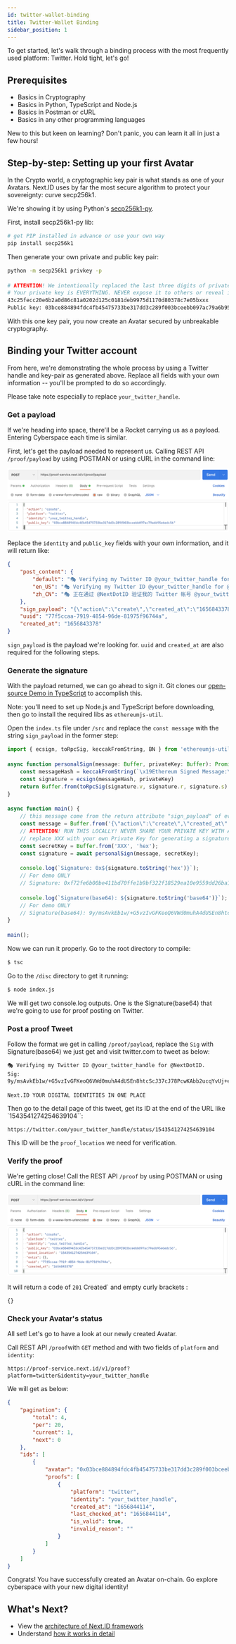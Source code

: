 ```yaml
---
id: twitter-wallet-binding
title: Twitter-Wallet Binding
sidebar_position: 1
---
```


To get started, let's walk through a binding process with the most frequently used platform: Twitter.
Hold tight, let's go!

## Prerequisites
- Basics in Cryptography
- Basics in Python, TypeScript and Node.js
- Basics in Postman or cURL
- Basics in any other programming languages

New to this but keen on learning? Don't panic, you can learn it all in just a few hours!

## Step-by-step: Setting up your first Avatar

In the Crypto world, a cryptographic key pair is what stands as one of your Avatars. Next.ID uses by far the most secure algorithm to protect your sovereignty: curve secp256k1.

We're showing it by using Python's [secp256k1-py](https://pypi.org/project/secp256k1/).

First, install secp256k1-py lib:

```bash
# get PIP installed in advance or use your own way
pip install secp256k1
```

Then generate your own private and public key pair:

```bash
python -m secp256k1 privkey -p

# ATTENTION! We intentionally replaced the last three digits of private key to be xxx.
# Your private key is EVERYTHING. NEVER expose it to others or reveal it anywhere publicly.
43c25fecc20e6b2a0d86c81a0202d125c0181deb9975d1170d80378c7e05bxxx
Public key: 03bce884894fdc4fb45475733be317dd3c289f003bceebb097ac79a6b95e6edc56
```

With this one key pair, you now create an Avatar secured by unbreakable cryptography.

## Binding your Twitter account

From here, we're demonstrating the whole process by using a Twitter handle and key-pair as generated above. Replace all fields with your own information -- you'll be prompted to do so accordingly.

Please take note especially to replace `your_twitter_handle`.

### Get a payload

If we're heading into space, there'll be a Rocket carrying us as a payload. Entering Cyberspace each time is similar.

First, let's get the payload needed to represent us. Calling REST API `/proof/payload` by using POSTMAN or using cURL in the command line:

![](../../static/img/get-payload.png)

Replace the `identity` and `public_key` fields with your own information, and it will return like:

```json
{
    "post_content": {
        "default": "🎭 Verifying my Twitter ID @your_twitter_handle for @NextDotID.\nSig: %SIG_BASE64%\n\nInstall Mask.io to enhance your Web3 experience.\n",
        "en_US": "🎭 Verifying my Twitter ID @your_twitter_handle for @NextDotID.\nSig: %SIG_BASE64%\n\nInstall Mask.io to enhance your Web3 experience.\n",
        "zh_CN": "🎭 正在通过 @NextDotID 验证我的 Twitter 帐号 @your_twitter_handle 。\nSig: %SIG_BASE64%\n\n请下载安装 Mask.io 去增强您的 Web3 体验。\n"
    },
    "sign_payload": "{\"action\":\"create\",\"created_at\":\"1656843378\",\"identity\":\"your_twitter_handle\",\"platform\":\"twitter\",\"prev\":\"KNyNFtvhlRVJh/oU6RryK2n+C2dja9aLQPjlv5VHMsQErZROojEmMAgmeEQVC094EOuHIYcv3lCYXf8d3zqDCQE=\",\"uuid\":\"77f5ccaa-7919-4854-96de-81975f96744a\"}",
    "uuid": "77f5ccaa-7919-4854-96de-81975f96744a",
    "created_at": "1656843378"
}
```

`sign_payload` is the payload we're looking for. `uuid` and `created_at` are also required for the following steps.

### Generate the signature

With the payload returned, we can go ahead to sign it. Git clones our [open-source Demo in TypeScript](https://github.com/nextdotid/Signature-Generating-Sample) to accomplish this.

Note: you'll need to set up Node.js and TypeScript before downloading, then go to install the required libs as `ethereumjs-util`.

Open the `index.ts` file under `/src` and replace the `const message` with the string `sign_payload` in the former step:

```typescript
import { ecsign, toRpcSig, keccakFromString, BN } from 'ethereumjs-util';

async function personalSign(message: Buffer, privateKey: Buffer): Promise<Buffer> {
    const messageHash = keccakFromString(`\x19Ethereum Signed Message:\n${message.length}${message}`, 256)
    const signature = ecsign(messageHash, privateKey)
    return Buffer.from(toRpcSig(signature.v, signature.r, signature.s).slice(2), 'hex')
}

async function main() {
    // this message come from the return attribute "sign_payload" of everytime calling API: v1/proof/payload
    const message = Buffer.from('{\"action\":\"create\",\"created_at\":\"1656843378\",\"identity\":\"your_twitter_handle\",\"platform\":\"twitter\",\"prev\":\"KNyNFtvhlRVJh/oU6RryK2n+C2dja9aLQPjlv5VHMsQErZROojEmMAgmeEQVC094EOuHIYcv3lCYXf8d3zqDCQE=\",\"uuid\":\"353449e6-3a6f-4ac8-ae65-ba14bf466baf\"}', 'utf8');
    // ATTENTION! RUN THIS LOCALLY! NEVER SHARE YOUR PRIVATE KEY WITH ANY OTHERS OR PUBLIC!
    // replace XXX with your own Private Key for generating a signature
    const secretKey = Buffer.from('XXX', 'hex');
    const signature = await personalSign(message, secretKey);

    console.log(`Signature: 0x${signature.toString('hex')}`);
    // For demo ONLY
    // Signature: 0xf72fe6b00be411bd70ffe1b9bf322f18529ea10e9559dd26ba10387544849fc86d712709dfb709efc3dcc0a01b6f6b9ca98bd48fe780d58921f4926c6f2c0b871b

    console.log(`Signature(base64): ${signature.toString('base64')}`);
    // For demo ONLY
    // Signature(base64): 9y/msAvkEb1w/+G5vzIvGFKeoQ6VWd0muhA4dUSEn8htcScJ37cJ78PcwKAbb2ucqYvUj+eA1Ykh9JJsbywLhxs=
}

main();
```

Now we can run it properly. Go to the root directory to compile:

```bash
$ tsc
```

Go to the `/disc` directory to get it running:

```bash
$ node index.js
```

We will get two console.log outputs. One is the Signature(base64) that we're going to use for proof posting on Twitter.

### Post a proof Tweet

Follow the format we get in calling `/proof/payload`, replace the `Sig` with Signature(base64) we just get and visit twitter.com to tweet as below:

```
🎭 Verifying my Twitter ID @your_twitter_handle for @NextDotID.
Sig: 9y/msAvkEb1w/+G5vzIvGFKeoQ6VWd0muhA4dUSEn8htcScJ37cJ78PcwKAbb2ucqYvUj+eA1Ykh9JJsbywLhxs=

Next.ID YOUR DIGITAL IDENTITIES IN ONE PLACE
```

Then go to the detail page of this tweet, get its ID at the end of the URL like `1543541274254639104``:

```
https://twitter.com/your_twitter_handle/status/1543541274254639104
```

This ID will be the `proof_location` we need for verification.

### Verify the proof

We're getting close! Call the REST API `/proof` by using POSTMAN or using cURL in the command line:

![](../../static/img/verify-post.png)

It will return a code of `201` Created` and empty curly brackets :

```
{}
```

### Check your Avatar's status

All set! Let's go to have a look at our newly created Avatar.

Call REST API `/proof`with `GET` method and with two fields of `platform` and `identity`:

```
https://proof-service.next.id/v1/proof?platform=twitter&identity=your_twitter_handle
```

We will get as below:

```json
{
    "pagination": {
        "total": 4,
        "per": 20,
        "current": 1,
        "next": 0
    },
    "ids": [
        {
            "avatar": "0x03bce884894fdc4fb45475733be317dd3c289f003bceebb097ac79a6b95e6edc56",
            "proofs": [
                {
                    "platform": "twitter",
                    "identity": "your_twitter_handle",
                    "created_at": "1656844114",
                    "last_checked_at": "1656844114",
                    "is_valid": true,
                    "invalid_reason": ""
                }
            ]
        }
    ]
}
```

Congrats! You have successfully created an Avatar on-chain. Go explore cyberspace with your new digital identity!
## What's Next?

- View the [architecture of Next.ID framework](../core-concepts/architecture.md)
- Understand [how it works in detail](../core-concepts/how-it-works.md)
